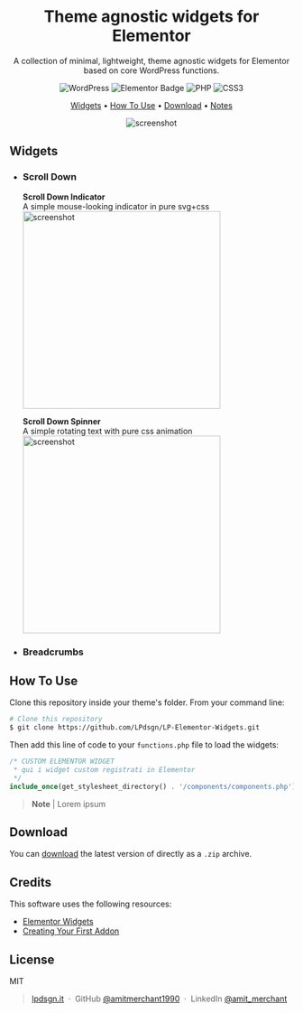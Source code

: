 <center>

# Theme agnostic widgets for Elementor

A collection of minimal, lightweight, theme agnostic widgets for Elementor based on core WordPress functions.

![WordPress](https://img.shields.io/badge/WordPress-%23117AC9.svg?style=flat&logo=WordPress&logoColor=white)
![Elementor Badge](https://img.shields.io/badge/Elementor-92003B?logo=elementor&logoColor=fff&style=flat)
![PHP](https://img.shields.io/badge/php-%23777BB4.svg?style=flat&logo=php&logoColor=white)
![CSS3](https://img.shields.io/badge/css3-%231572B6.svg?style=flat&logo=css3&logoColor=white)

[Widgets](#widgets) •
[How To Use](#how-to-use) •
[Download](#download) •
[Notes](#notes)

![screenshot](https://raw.githubusercontent.com/amitmerchant1990/electron-markdownify/master/app/img/markdownify.gif)

</center>

## Widgets

+ ### Scroll Down
  **Scroll Down Indicator**<br>
  A simple mouse-looking indicator in pure svg+css<br>
  <img src="https://lpdsgn.it/assets/img/scrollDownIndicator_preview.gif" alt="screenshot" width="350"/>
  
  **Scroll Down Spinner**<br>
  A simple rotating text with pure css animation<br>
  <img src="https://lpdsgn.it/assets/img/scrollDownSpinner_preview.gif" alt="screenshot" width="350"/>

+ ### Breadcrumbs


## How To Use

Clone this repository inside your theme's folder. From your command line:

```bash
# Clone this repository
$ git clone https://github.com/LPdsgn/LP-Elementor-Widgets.git
```

Then add this line of code to your `functions.php` file to load the widgets:
```php
/* CUSTOM ELEMENTOR WIDGET 
 * qui i widget custom registrati in Elementor
 */
include_once(get_stylesheet_directory() . '/components/components.php');
```

> **Note** |
> Lorem ipsum


## Download

You can [download](https://github.com/LPdsgn/LP-Elementor-Widgets/releases/) the latest version of directly as a `.zip` archive.

## Credits

This software uses the following resources:

- [Elementor Widgets](https://developers.elementor.com/docs/widgets/)
- [Creating Your First Addon](https://developers.elementor.com/docs/getting-started/first-addon/)

## License

MIT


> [lpdsgn.it](https://lpdsgn.it) &nbsp;&middot;&nbsp;
> GitHub [@amitmerchant1990](https://github.com/LPdsgn) &nbsp;&middot;&nbsp;
> LinkedIn [@amit_merchant](https://twitter.com/amit_merchant)

